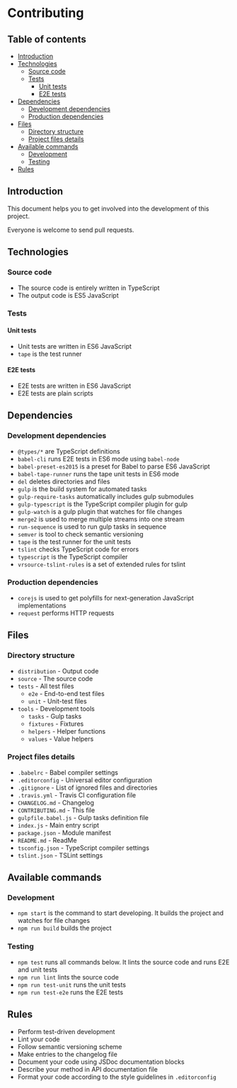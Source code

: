 # Contributing 

## Table of contents

- [Introduction](#introduction)
- [Technologies](#technologies)
    - [Source code](#source-code)
    - [Tests](#tests)
      - [Unit tests](#unit-tests)
      - [E2E tests](#e2e-tests)
- [Dependencies](#dependencies)
    - [Development dependencies](#development-dependencies)
    - [Production dependencies](#production-dependencies)
- [Files](#files)
    - [Directory structure](#directory-structure)
    - [Project files details](#project-files-details)
- [Available commands](#available-commands)
    - [Development](#development)
    - [Testing](#testing)
- [Rules](#rules)


## Introduction

This document helps you to get involved into the development of this project.

Everyone is welcome to send pull requests.

## Technologies

### Source code

- The source code is entirely written in TypeScript
- The output code is ES5 JavaScript

### Tests

#### Unit tests

- Unit tests are written in ES6 JavaScript
- `tape` is the test runner

#### E2E tests

- E2E tests are written in ES6 JavaScript
- E2E tests are plain scripts

## Dependencies

### Development dependencies

- `@types/*` are TypeScript definitions
- `babel-cli` runs E2E tests in ES6 mode using `babel-node`
- `babel-preset-es2015` is a preset for Babel to parse ES6 JavaScript
- `babel-tape-runner` runs the tape unit tests in ES6 mode
- `del` deletes directories and files 
- `gulp` is the build system for automated tasks
- `gulp-require-tasks` automatically includes gulp submodules
- `gulp-typescript` is the TypeScript compiler plugin for gulp
- `gulp-watch` is a gulp plugin that watches for file changes
- `merge2` is used to merge multiple streams into one stream
- `run-sequence` is used to run gulp tasks in sequence
- `semver` is tool to check semantic versioning
- `tape` is the test runner for the unit tests
- `tslint` checks TypeScript code for errors
- `typescript` is the TypeScript compiler
- `vrsource-tslint-rules` is a set of extended rules for tslint

### Production dependencies

- `corejs` is used to get polyfills for next-generation JavaScript implementations
- `request` performs HTTP requests

## Files

### Directory structure

- `distribution` - Output code 
- `source` - The source code
- `tests` - All test files
  - `e2e` - End-to-end test files
  - `unit` - Unit-test files
- `tools` - Development tools
  - `tasks` - Gulp tasks
  - `fixtures` - Fixtures
  - `helpers` - Helper functions
  - `values` - Value helpers

### Project files details

- `.babelrc` - Babel compiler settings
- `.editorconfig` - Universal editor configuration
- `.gitignore` - List of ignored files and directories
- `.travis.yml` - Travis CI configuration file
- `CHANGELOG.md` - Changelog
- `CONTRIBUTING.md` - This file
- `gulpfile.babel.js` - Gulp tasks definition file
- `index.js` - Main entry script
- `package.json` - Module manifest
- `README.md` - ReadMe
- `tsconfig.json` - TypeScript compiler settings
- `tslint.json` - TSLint settings

## Available commands

### Development

- `npm start` is the command to start developing. It builds the project and watches for file changes
- `npm run build` builds the project

### Testing

- `npm test` runs all commands below. It lints the source code and runs E2E and unit tests
- `npm run lint` lints the source code
- `npm run test-unit` runs the unit tests
- `npm run test-e2e` runs the E2E tests

## Rules

- Perform test-driven development
- Lint your code
- Follow semantic versioning scheme
- Make entries to the changelog file
- Document your code using JSDoc documentation blocks
- Describe your method in API documentation file
- Format your code according to the style guidelines in `.editorconfig`